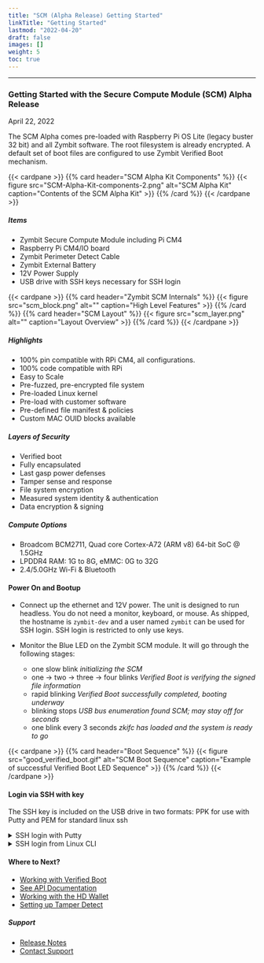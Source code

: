 ```yaml
---
title: "SCM (Alpha Release) Getting Started"
linkTitle: "Getting Started"
lastmod: "2022-04-20"
draft: false
images: []
weight: 5
toc: true
---
```


-----
### **Getting Started with the Secure Compute Module (SCM) Alpha Release**
April 22, 2022

The SCM Alpha comes pre-loaded with Raspberry Pi OS Lite (legacy buster 32 bit) and all Zymbit software. The root filesystem is already encrypted. A default set of boot files are configured to use Zymbit Verified Boot mechanism.

{{< cardpane >}}
{{% card header="SCM Alpha Kit Components" %}}
{{< figure 
    src="SCM-Alpha-Kit-components-2.png"
    alt="SCM Alpha Kit"
    caption="Contents of the SCM Alpha Kit"
    >}}
{{% /card %}}
{{< /cardpane >}}

##### Items
 
 * Zymbit Secure Compute Module including Pi CM4
 * Raspberry Pi CM4/IO board
 * Zymbit Perimeter Detect Cable
 * Zymbit External Battery
 * 12V Power Supply
 * USB drive with SSH keys necessary for SSH login

{{< cardpane >}}
{{% card header="Zymbit SCM Internals" %}}
{{< figure
    src="scm_block.png"
    alt=""
    caption="High Level Features"
    >}}
{{% /card %}}
{{% card header="SCM Layout" %}}
{{< figure
    src="scm_layer.png"
    alt=""
    caption="Layout Overview"
    >}}
{{% /card %}}
{{< /cardpane >}}
    
##### Highlights
* 100% pin compatible with RPi CM4, all configurations.
* 100% code compatible with RPi
* Easy to Scale
* Pre-fuzzed, pre-encrypted file system
* Pre-loaded Linux kernel
* Pre-load with customer software
* Pre-defined file manifest & policies
* Custom MAC OUID blocks available

##### Layers of Security
* Verified boot
* Fully encapsulated
* Last gasp power defenses
* Tamper sense and response
* File system encryption
* Measured system identity & authentication
* Data encryption & signing

##### Compute Options
* Broadcom BCM2711, Quad core Cortex-A72 (ARM v8) 64-bit SoC @ 1.5GHz
* LPDDR4 RAM: 1G to 8G, eMMC: 0G to 32G
* 2.4/5.0GHz Wi-Fi & Bluetooth


#### Power On and Bootup
 * Connect up the ethernet and 12V power. The unit is designed to run headless. You do not need a monitor, keyboard, or mouse. As shipped, the hostname is `zymbit-dev` and a user named `zymbit` can be used for SSH login. SSH login is restricted to only use keys.
 
 * Monitor the Blue LED on the Zymbit SCM module. It will go through the following stages:
    - one slow blink  *initializing the SCM*
    - one -> two -> three -> four blinks *Verified Boot is verifying the signed file information*
    - rapid blinking *Verified Boot successfully completed, booting underway*
    - blinking stops *USB bus enumeration found SCM; may stay off for seconds*
    - one blink every 3 seconds *zkifc has loaded and the system is ready to go*

{{< cardpane >}}
{{% card header="Boot Sequence" %}}
{{< figure 
    src="good_verified_boot.gif"
    alt="SCM Boot Sequence"
    caption="Example of successful Verified Boot LED Sequence"
    >}}
{{% /card %}}
{{< /cardpane >}}


#### Login via SSH with key
The SSH key is included on the USB drive in two formats: PPK for use with Putty and PEM for standard linux ssh

<details>

<summary>
   SSH login with Putty
</summary>
    
* Copy PPK key from USB drive to your host

{{< cardpane >}}
{{% card header="Open PuTTY" %}}
{{< figure
    src="putty1.png"
    alt="Load SSH key file into PuTTY"
    caption="Open PuTTY, navigate to SSH -> Auth, and Browse to the PPK file."
    >}}
{{% /card %}}
{{% card header="Configure and Save" %}}
{{< figure
    src="putty2.png"
    alt="Choose Session, then name and Save"
    caption="Choose Session, then fill out the Host Name, the Session name, and Save."
    >}}
{{% /card %}}
{{< /cardpane >}}
    
{{< cardpane >}}
{{% card header="Open SSH Session" %}}
{{< figure
    src="putty3.png"
    alt="Open your PuTTY Session"
    caption="Choose your saved session and Open. Enter the Passphrase you received from Zymbit when prompted."
    >}}
{{% /card %}}
{{< /cardpane >}}

</details>

<details>

<summary>
   SSH login from Linux CLI
</summary>

    1. Copy PEM key from USB drive to your host
    2. `ssh -i zscm.pem zymbit@zymbit-dev`
    3. Present your passphrase when prompted

</details>

#### Where to Next?
 * [Working with Verified Boot](../../../tutorials/verified-boot/)
 * [See API Documentation](../../../api/)
 * [Working with the HD Wallet](../../../tutorials/digital-wallet/)
 * [Setting up Tamper Detect](../../../tutorials/perimeter-detect/)
##### Support
 * [Release Notes](../../../troubleshooting/scm/)
 * [Contact Support](mailto:support@zymbit.com)


